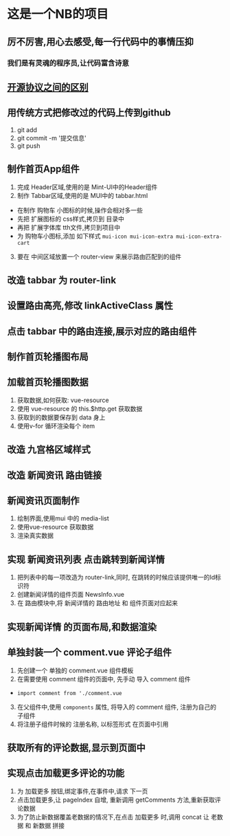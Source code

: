 # 这是一个NB的项目

## 厉不厉害,用心去感受,每一行代码中的事情压抑

### 我们是有灵魂的程序员,让代码富含诗意

## [开源协议之间的区别](https://blog.csdn.net/qq_39239110/article/details/92834885)

## 用传统方式把修改过的代码上传到github
1. git add
2. git commit -m  '提交信息'
3. git push

## 制作首页App组件
1. 完成 Header区域,使用的是 Mint-UI中的Header组件
2. 制作 Tabbar区域,使用的是 MUI中的 tabbar.html
 + 在制作 购物车 小图标的时候,操作会相对多一些
 + 先把 扩展图标的 css样式,拷贝到 目录中
 + 再把 扩展字体库 tth文件,拷贝到项目中
 + 为 购物车小图标,添加 如下样式 `mui-icon mui-icon-extra mui-icon-extra-cart` 
3. 要在 中间区域放置一个 router-view 来展示路由匹配到的组件

## 改造 tabbar 为 router-link

## 设置路由高亮,修改 linkActiveClass 属性

## 点击 tabbar 中的路由连接,展示对应的路由组件

## 制作首页轮播图布局

## 加载首页轮播图数据
1. 获取数据,如何获取: vue-resource
2. 使用 vue-resource 的 this.$http.get 获取数据
3. 获取到的数据要保存到 data 身上
4. 使用v-for 循环渲染每个 item

## 改造 九宫格区域样式

## 改造 新闻资讯 路由链接

## 新闻资讯页面制作
1. 绘制界面,使用mui 中的 media-list
2. 使用vue-resource 获取数据
3. 渲染真实数据

## 实现 新闻资讯列表 点击跳转到新闻详情
1. 把列表中的每一项改造为 router-link,同时, 在跳转的时候应该提供唯一的Id标识符
2. 创建新闻详情的组件页面 NewsInfo.vue
3. 在 路由模块中,将 新闻详情的 路由地址 和 组件页面对应起来

## 实现新闻详情 的页面布局,和数据渲染


## 单独封装一个 comment.vue 评论子组件
1. 先创建一个 单独的 comment.vue 组件模板
2. 在需要使用 comment 组件的页面中, 先手动 导入 comment 组件
 +  `import comment from './comment.vue`
3. 在父组件中,使用 `components` 属性, 将导入的 comment 组件, 注册为自己的 子组件
4. 将注册子组件时候的 注册名称, 以标签形式 在页面中引用

## 获取所有的评论数据,显示到页面中

## 实现点击加载更多评论的功能
1. 为 加载更多 按钮,绑定事件,在事件中,请求 下一页
2. 点击加载更多,让 pageIndex 自增, 重新调用 getComments 方法,重新获取评论数据
3. 为了防止新数据覆盖老数据的情况下,在点击 加载更多 时,调用 concat 让 老数据 和 新数据 拼接